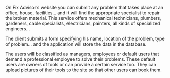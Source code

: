 On Fix Advisor’s website you can submit any problem that takes place at an office, house, facilities... and it will find the appropriate specialist to repair the broken material. This service offers mechanical technicians, plumbers, gardeners, cable specialists, electricians, painters, all kinds of specialized engineers...

The client submits a form specifying his name, location of the problem, type of problem... and the application will store the data in the database.

The users will be classified as managers, employees or default users that demand a professional employee to solve their problems. These default users are owners of tools or can provide a certain service too. They can upload pictures of their tools to the site so that other users can book them.

